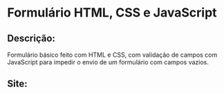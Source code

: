 # Formulário HTML, CSS e JavaScript

## Descrição:
Formulário básico feito com HTML e CSS, com validação de campos com JavaScript para impedir o envio de um formulário com campos vazios.

## Site:
